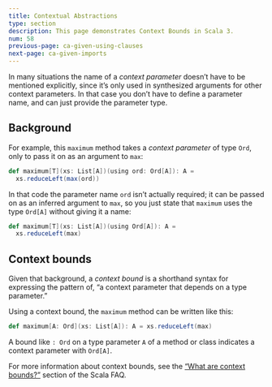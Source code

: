 ```yaml
---
title: Contextual Abstractions
type: section
description: This page demonstrates Context Bounds in Scala 3.
num: 58
previous-page: ca-given-using-clauses
next-page: ca-given-imports
---
```


<!-- TODO: define "context parameter" -->
<!-- TODO: define "synthesized" and "synthesized arguments" -->


In many situations the name of a *context parameter* doesn’t have to be mentioned explicitly, since it’s only used in synthesized arguments for other context parameters. In that case you don’t have to define a parameter name, and can just provide the parameter type.


## Background

For example, this `maximum` method takes a *context parameter* of type `Ord`, only to pass it on as an argument to `max`:

```scala
def maximum[T](xs: List[A])(using ord: Ord[A]): A =
  xs.reduceLeft(max(ord))
```

In that code the parameter name `ord` isn’t actually required; it can be passed on as an inferred argument to `max`, so you just state that `maximum` uses the type `Ord[A]` without giving it a name:

```scala
def maximum[T](xs: List[A])(using Ord[A]): A =
  xs.reduceLeft(max)
```


## Context bounds

Given that background, a *context bound* is a shorthand syntax for expressing the pattern of, “a context parameter that depends on a type parameter.”

Using a context bound, the `maximum` method can be written like this:

```scala
def maximum[A: Ord](xs: List[A]): A = xs.reduceLeft(max)
```

A bound like `: Ord` on a type parameter `A` of a method or class indicates a context parameter with `Ord[A]`.

For more information about context bounds, see the [“What are context bounds?”](https://docs.scala-lang.org/tutorials/FAQ/context-bounds.html) section of the Scala FAQ.



